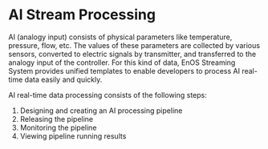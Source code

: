 # AI Stream Processing

AI (analogy input)  consists of physical parameters like temperature, pressure, flow, etc. The values of these parameters are collected by various sensors, converted to electric signals by transmitter, and transferred to the analogy input of the controller. For this kind of data, EnOS Streaming System provides unified templates to enable developers to process AI real-time data easily and quickly. 

AI real-time data processing consists of the following steps:

1. Designing and creating an AI processing pipeline
2. Releasing the pipeline
3. Monitoring the pipeline
4. Viewing pipeline running results